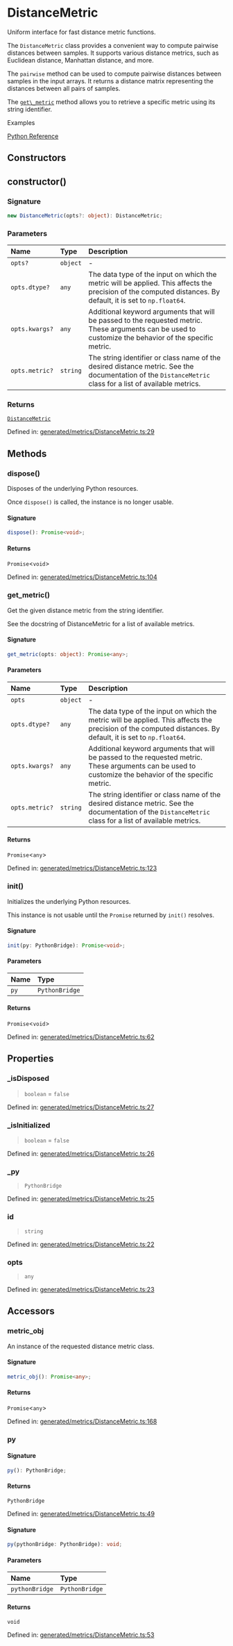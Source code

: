 # DistanceMetric

Uniform interface for fast distance metric functions.

The `DistanceMetric` class provides a convenient way to compute pairwise distances between samples. It supports various distance metrics, such as Euclidean distance, Manhattan distance, and more.

The `pairwise` method can be used to compute pairwise distances between samples in the input arrays. It returns a distance matrix representing the distances between all pairs of samples.

The [`get\_metric`](#sklearn.metrics.DistanceMetric.get_metric "sklearn.metrics.DistanceMetric.get_metric") method allows you to retrieve a specific metric using its string identifier.

Examples

[Python Reference](https://scikit-learn.org/stable/modules/generated/sklearn.metrics.DistanceMetric.html)

## Constructors

## constructor()

### Signature

```ts
new DistanceMetric(opts?: object): DistanceMetric;
```

### Parameters

| Name | Type | Description |
| :------ | :------ | :------ |
| `opts?` | `object` | - |
| `opts.dtype?` | `any` | The data type of the input on which the metric will be applied. This affects the precision of the computed distances. By default, it is set to `np.float64`. |
| `opts.kwargs?` | `any` | Additional keyword arguments that will be passed to the requested metric. These arguments can be used to customize the behavior of the specific metric. |
| `opts.metric?` | `string` | The string identifier or class name of the desired distance metric. See the documentation of the `DistanceMetric` class for a list of available metrics. |

### Returns

[`DistanceMetric`](DistanceMetric.md)

Defined in:  [generated/metrics/DistanceMetric.ts:29](https://github.com/transitive-bullshit/scikit-learn-ts/blob/0466da7/packages/sklearn/src/generated/metrics/DistanceMetric.ts#L29)

## Methods

### dispose()

Disposes of the underlying Python resources.

Once `dispose()` is called, the instance is no longer usable.

#### Signature

```ts
dispose(): Promise<void>;
```

#### Returns

`Promise`\<`void`\>

Defined in:  [generated/metrics/DistanceMetric.ts:104](https://github.com/transitive-bullshit/scikit-learn-ts/blob/0466da7/packages/sklearn/src/generated/metrics/DistanceMetric.ts#L104)

### get\_metric()

Get the given distance metric from the string identifier.

See the docstring of DistanceMetric for a list of available metrics.

#### Signature

```ts
get_metric(opts: object): Promise<any>;
```

#### Parameters

| Name | Type | Description |
| :------ | :------ | :------ |
| `opts` | `object` | - |
| `opts.dtype?` | `any` | The data type of the input on which the metric will be applied. This affects the precision of the computed distances. By default, it is set to `np.float64`. |
| `opts.kwargs?` | `any` | Additional keyword arguments that will be passed to the requested metric. These arguments can be used to customize the behavior of the specific metric. |
| `opts.metric?` | `string` | The string identifier or class name of the desired distance metric. See the documentation of the `DistanceMetric` class for a list of available metrics. |

#### Returns

`Promise`\<`any`\>

Defined in:  [generated/metrics/DistanceMetric.ts:123](https://github.com/transitive-bullshit/scikit-learn-ts/blob/0466da7/packages/sklearn/src/generated/metrics/DistanceMetric.ts#L123)

### init()

Initializes the underlying Python resources.

This instance is not usable until the `Promise` returned by `init()` resolves.

#### Signature

```ts
init(py: PythonBridge): Promise<void>;
```

#### Parameters

| Name | Type |
| :------ | :------ |
| `py` | `PythonBridge` |

#### Returns

`Promise`\<`void`\>

Defined in:  [generated/metrics/DistanceMetric.ts:62](https://github.com/transitive-bullshit/scikit-learn-ts/blob/0466da7/packages/sklearn/src/generated/metrics/DistanceMetric.ts#L62)

## Properties

### \_isDisposed

> `boolean`  = `false`

Defined in:  [generated/metrics/DistanceMetric.ts:27](https://github.com/transitive-bullshit/scikit-learn-ts/blob/0466da7/packages/sklearn/src/generated/metrics/DistanceMetric.ts#L27)

### \_isInitialized

> `boolean`  = `false`

Defined in:  [generated/metrics/DistanceMetric.ts:26](https://github.com/transitive-bullshit/scikit-learn-ts/blob/0466da7/packages/sklearn/src/generated/metrics/DistanceMetric.ts#L26)

### \_py

> `PythonBridge`

Defined in:  [generated/metrics/DistanceMetric.ts:25](https://github.com/transitive-bullshit/scikit-learn-ts/blob/0466da7/packages/sklearn/src/generated/metrics/DistanceMetric.ts#L25)

### id

> `string`

Defined in:  [generated/metrics/DistanceMetric.ts:22](https://github.com/transitive-bullshit/scikit-learn-ts/blob/0466da7/packages/sklearn/src/generated/metrics/DistanceMetric.ts#L22)

### opts

> `any`

Defined in:  [generated/metrics/DistanceMetric.ts:23](https://github.com/transitive-bullshit/scikit-learn-ts/blob/0466da7/packages/sklearn/src/generated/metrics/DistanceMetric.ts#L23)

## Accessors

### metric\_obj

An instance of the requested distance metric class.

#### Signature

```ts
metric_obj(): Promise<any>;
```

#### Returns

`Promise`\<`any`\>

Defined in: [generated/metrics/DistanceMetric.ts:168](https://github.com/transitive-bullshit/scikit-learn-ts/blob/0466da7/packages/sklearn/src/generated/metrics/DistanceMetric.ts#L168)

### py

#### Signature

```ts
py(): PythonBridge;
```

#### Returns

`PythonBridge`

Defined in:  [generated/metrics/DistanceMetric.ts:49](https://github.com/transitive-bullshit/scikit-learn-ts/blob/0466da7/packages/sklearn/src/generated/metrics/DistanceMetric.ts#L49)

#### Signature

```ts
py(pythonBridge: PythonBridge): void;
```

#### Parameters

| Name | Type |
| :------ | :------ |
| `pythonBridge` | `PythonBridge` |

#### Returns

`void`

Defined in: [generated/metrics/DistanceMetric.ts:53](https://github.com/transitive-bullshit/scikit-learn-ts/blob/0466da7/packages/sklearn/src/generated/metrics/DistanceMetric.ts#L53)

